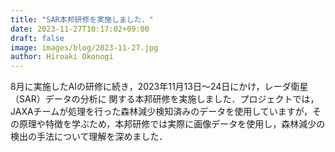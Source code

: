 ```yaml
---
title: "SAR本邦研修を実施しました．"
date: 2023-11-27T10:17:02+09:00
draft: false
image: images/blog/2023-11-27.jpg
author: Hiroaki Okonogi
---
```


8月に実施したAIの研修に続き，2023年11月13日〜24日にかけ，レーダ衛星（SAR）データの分析に<!--more--> 関する本邦研修を実施しました．プロジェクトでは，JAXAチームが処理を行った森林減少検知済みのデータを使用していますが，その原理や特徴を学ぶため，本邦研修では実際に画像データを使用し，森林減少の検出の手法について理解を深めました．

